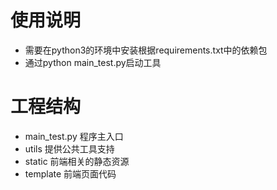 # 使用说明
- 需要在python3的环境中安装根据requirements.txt中的依赖包
- 通过python main_test.py启动工具

# 工程结构
- main_test.py 程序主入口
- utils 提供公共工具支持
- static 前端相关的静态资源
- template 前端页面代码